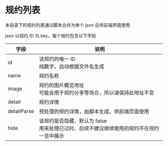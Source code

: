 # 规约列表

本目录下的规约列表通过脚本合并为单个 json 后供前端界面使用

json 以规约 ID 为 key，每个规约包含以下字段

| 字段 | 说明 |
|  -  | -  |
| id | 该规约的唯一 ID<br/>纯数字，自动根据文件名生成 |
| name | 规约名称 |
| image | 规约的图片概览地址<br/>可能会用于规约分享等场合，所以请保持此地址不变 |
| detail | 规约详情 |
| detailParse | 预处理的规约详情，由脚本生成，供前端页面使用 |
| hide | 该规约是否隐藏，默认为 false<br/>用来处理已过时、后续不建议继续使用的规约不在规约一览中展示 |
